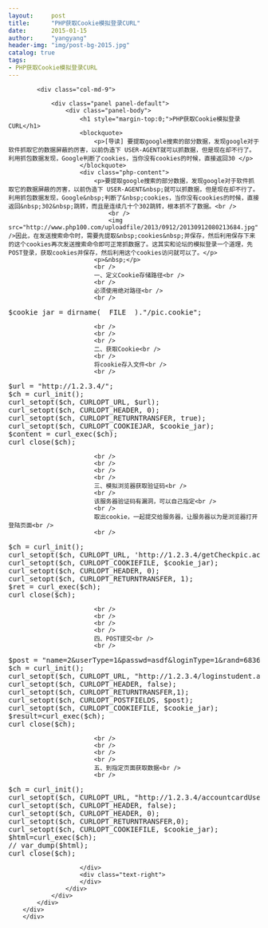 ```yaml
---
layout:     post
title:      "PHP获取Cookie模拟登录CURL"
date:       2015-01-15
author:     "yangyang"
header-img: "img/post-bg-2015.jpg"
catalog: true
tags:
- PHP获取Cookie模拟登录CURL
---
```

<div class="main">
    <div class="container">
        <div class="row">

            <div class="col-md-9">

                <div class="panel panel-default">
                    <div class="panel-body">
                        <h1 style="margin-top:0;">PHP获取Cookie模拟登录CURL</h1>
                        <blockquote>
                            <p>[导读] 要提取google搜索的部分数据，发现google对于软件抓取它的数据屏蔽的厉害，以前伪造下 USER-AGENT就可以抓数据，但是现在却不行了。利用抓包数据发现，Google判断了cookies，当你没有cookies的时候，直接返回30 </p>
                        </blockquote>
                        <div class="php-content">
                            <p>要提取google搜索的部分数据，发现google对于软件抓取它的数据屏蔽的厉害，以前伪造下 USER-AGENT&nbsp;就可以抓数据，但是现在却不行了。利用抓包数据发现，Google&nbsp;判断了&nbsp;cookies，当你没有cookies的时候，直接返回&nbsp;302&nbsp;跳转，而且是连续几十个302跳转，根本抓不了数据。<br />
                                <br />
                                <img src="http://www.php100.com/uploadfile/2013/0912/20130912080213684.jpg" />因此，在发送搜索命令时，需要先提取&nbsp;cookies&nbsp;并保存，然后利用保存下来的这个cookies再次发送搜索命令即可正常抓数据了。这其实和论坛的模拟登录一个道理，先POST登录，获取cookies并保存，然后利用这个cookies访问就可以了。</p>
                            <p>&nbsp;</p>
                            <br />
                            一、定义Cookie存储路径<br />
                            <br />
                            必须使用绝对路径<br />
                            <br />
<pre class="brush:php;">
$cookie_jar = dirname(__FILE__).&quot;/pic.cookie&quot;;</pre>
                            <br />
                            <br />
                            <br />
                            二、获取Cookie<br />
                            <br />
                            将cookie存入文件<br />
                            <br />
<pre class="brush:php;">
$url = &quot;http://1.2.3.4/&quot;;
$ch = curl_init();
curl_setopt($ch, CURLOPT_URL, $url);
curl_setopt($ch, CURLOPT_HEADER, 0);
curl_setopt($ch, CURLOPT_RETURNTRANSFER, true);
curl_setopt($ch, CURLOPT_COOKIEJAR, $cookie_jar);
$content = curl_exec($ch);
curl_close($ch);</pre>
                            <br />
                            <br />
                            <br />
                            <br />
                            三、模拟浏览器获取验证码<br />
                            <br />
                            该服务器验证码有漏洞，可以自己指定<br />
                            <br />
                            取出cookie，一起提交给服务器，让服务器以为是浏览器打开登陆页面<br />
                            <br />
<pre class="brush:php;">
$ch = curl_init();
curl_setopt($ch, CURLOPT_URL, &#39;http://1.2.3.4/getCheckpic.action?rand=6836.185874812305&#39;);
curl_setopt($ch, CURLOPT_COOKIEFILE, $cookie_jar);
curl_setopt($ch, CURLOPT_HEADER, 0);
curl_setopt($ch, CURLOPT_RETURNTRANSFER, 1);
$ret = curl_exec($ch);
curl_close($ch);</pre>
                            <br />
                            <br />
                            <br />
                            <br />
                            四、POST提交<br />
                            <br />
<pre class="brush:php;">
$post = &quot;name=2&amp;userType=1&amp;passwd=asdf&amp;loginType=1&amp;rand=6836&amp;imageField.x=25&amp;imageField.y=7&quot;;
$ch = curl_init();
curl_setopt($ch, CURLOPT_URL, &quot;http://1.2.3.4/loginstudent.action&quot;);
curl_setopt($ch, CURLOPT_HEADER, false);
curl_setopt($ch, CURLOPT_RETURNTRANSFER,1);
curl_setopt($ch, CURLOPT_POSTFIELDS, $post);
curl_setopt($ch, CURLOPT_COOKIEFILE, $cookie_jar);
$result=curl_exec($ch);
curl_close($ch);</pre>
                            <br />
                            <br />
                            <br />
                            <br />
                            五、到指定页面获取数据<br />
                            <br />
<pre class="brush:php;">
$ch = curl_init();
curl_setopt($ch, CURLOPT_URL, &quot;http://1.2.3.4/accountcardUser.action&quot;);
curl_setopt($ch, CURLOPT_HEADER, false);
curl_setopt($ch, CURLOPT_HEADER, 0);
curl_setopt($ch, CURLOPT_RETURNTRANSFER,0);
curl_setopt($ch, CURLOPT_COOKIEFILE, $cookie_jar);
$html=curl_exec($ch);
// var_dump($html);
curl_close($ch);</pre>
                        </div>
                        <div class="text-right">
                        </div>
                    </div>
                </div>
            </div>
        </div>
        </div>